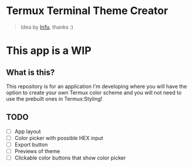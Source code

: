 # Termux Terminal Theme Creator

> Idea by [Infu](http://infu.fyi), thanks :)

# This app is a WIP

## What is this?
This repository is for an application I'm developing where you will have the option to create your own Termux color scheme and you will not need to use the prebuilt ones in Termux:Styling!

## TODO
- [ ] App layout
- [ ] Color picker with possible HEX input
- [ ] Export button
- [ ] Previews of theme
- [ ] Clickable color buttons that show color picker